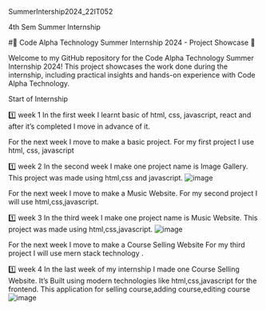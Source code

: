 SummerIntership2024_22IT052

4th Sem Summer Internship

#🌟 Code Alpha Technology Summer Internship 2024 - Project Showcase 🌟

Welcome to my GitHub repository for the Code Alpha Technology Summer Internship 2024! This project showcases the work done during the internship, including practical insights and hands-on experience with Code Alpha Technology.

Start of Internship

1️⃣ week 1 In the first week I learnt basic of html, css, javascript, react and after it’s completed I move in advance of it.

For the next week I move to make a basic project. For my first project I use html, css, javascript

1️⃣ week 2 In the second week I make one project name is Image Gallery. This project was made using html,css and javascript.
![image](https://github.com/user-attachments/assets/2f50a304-1ebb-4929-a45a-69b16abddbe5)

For the next week I move to make a Music Website. For my second project I will use html,css,javascript.

1️⃣ week 3 In the third week I make one project name is Music Website. This project was made using html,css,javascript.
![image](https://github.com/user-attachments/assets/58efd81a-5045-4c8a-8162-f416a17880bc)

For the next week I move to make a Course Selling Website For my third project I will use mern stack technology .

1️⃣ week 4 In the last week of my internship I made one Course Selling Website. It’s Built using modern technologies like html,css,javascript for the frontend. This application for selling course,adding course,editing course
![image](https://github.com/user-attachments/assets/bfcd9fd3-e790-4203-9159-3bd3788947d5)

